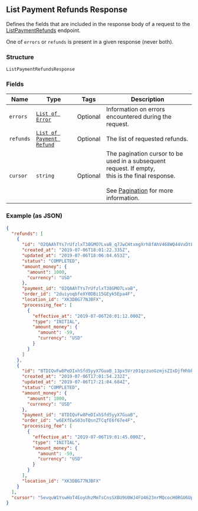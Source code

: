 ## List Payment Refunds Response

Defines the fields that are included in the response body of
a request to the [ListPaymentRefunds](#endpoint-refunds-listpaymentrefunds) endpoint.

One of `errors` or `refunds` is present in a given response (never both).

### Structure

`ListPaymentRefundsResponse`

### Fields

| Name | Type | Tags | Description |
|  --- | --- | --- | --- |
| `errors` | [`List of Error`](/doc/models/error.md) | Optional | Information on errors encountered during the request. |
| `refunds` | [`List of Payment Refund`]($m/PaymentRefund) | Optional | The list of requested refunds. |
| `cursor` | `string` | Optional | The pagination cursor to be used in a subsequent request. If empty,<br>this is the final response.<br><br>See [Pagination](https://developer.squareup.com/docs/basics/api101/pagination) for more information. |

### Example (as JSON)

```json
{
  "refunds": [
    {
      "id": "O2QAAhTYs7rUfzlxT38GMO7LvaB_q7JwCHtxmgXrh8fAhV468WQ44VxDtL7CU4yVRlsbXmI",
      "created_at": "2019-07-06T18:01:22.335Z",
      "updated_at": "2019-07-06T18:06:04.653Z",
      "status": "COMPLETED",
      "amount_money": {
        "amount": 1000,
        "currency": "USD"
      },
      "payment_id": "O2QAAhTYs7rUfzlxT38GMO7LvaB",
      "order_id": "2duiyoqbfeXY0DBi15GEyk5Epa4F",
      "location_id": "XK3DBG77NJBFX",
      "processing_fee": [
        {
          "effective_at": "2019-07-06T20:01:12.000Z",
          "type": "INITIAL",
          "amount_money": {
            "amount": -59,
            "currency": "USD"
          }
        }
      ]
    },
    {
      "id": "8TDIQvFw8PeDIxhSfd5yyX7GuaB_13px5Vrz01qzzuoGzmjsZIxDjfHhbkm2XppBUX1dW7I",
      "created_at": "2019-07-06T17:01:54.232Z",
      "updated_at": "2019-07-06T17:21:04.684Z",
      "status": "COMPLETED",
      "amount_money": {
        "amount": 1000,
        "currency": "USD"
      },
      "payment_id": "8TDIQvFw8PeDIxhSfd5yyX7GuaB",
      "order_id": "w6EXfEwS03oTQsnZTCqfE6f67e4F",
      "processing_fee": [
        {
          "effective_at": "2019-07-06T19:01:45.000Z",
          "type": "INITIAL",
          "amount_money": {
            "amount": -59,
            "currency": "USD"
          }
        }
      ],
      "location_id": "XK3DBG77NJBFX"
    }
  ],
  "cursor": "5evquW1YswHoT4EoyUhzMmTsCnsSXBU9U0WJ4FU4623nrMQcocH0RGU6Up1YkwfiMcF59ood58EBTEGgzMTGHQJpocic7ExOL0NtrTXCeWcv0UJIJNk8eXb"
}
```

